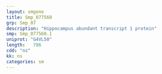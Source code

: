 ```yaml
---
layout: smgene
title: Smp_077560
grp: Smp_07
description: "Hippocampus abundant transcript 1 protein"
smp: Smp_077560.1
uniprot: "G4VL50"
length:   786
cdd: "ns"
kk: ns
categories: sm
---
```


